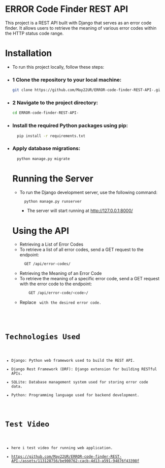# ERROR Code Finder REST API
This project is a REST API built with Django that serves as an error code finder. 
It allows users to retrieve the meaning of various error codes within the HTTP status code range.

# Installation
- To run this project locally, follow these steps:
- ### 1 Clone the repository to your local machine:
  ```bash
  git clone https://github.com/May22UR/ERROR-code-finder-REST-API-.git
  ```
- ### 2 Navigate to the project directory:
  ```bash
  cd ERROR-code-finder-REST-API-
  ```
- ### Install the required Python packages using pip:
    ```bash
      pip install -r requirements.txt
    ```
- ### Apply database migrations:

  ```bash
    python manage.py migrate
  ```
  
  # Running the Server
  - To run the Django development server, use the following command:
    ```bash
      python manage.py runserver
    ```
    - The server will start running at http://127.0.0.1:8000/
  # Using the API
  - Retrieving a List of Error Codes
  - To retrieve a list of all error codes, send a GET request to the endpoint:
    ```bash
      GET /api/error-codes/
    ```
  - Retrieving the Meaning of an Error Code
  - To retrieve the meaning of a specific error code, send a GET request with the error code to the endpoint:
      ```bash
          GET /api/error-code/<code>/
      ```
  - Replace <code> with the desired error code.
    
# Technologies Used
   - Django: Python web framework used to build the REST API.
   - Django Rest Framework (DRF): Django extension for building RESTful APIs.
   - SQLite: Database management system used for storing error code data.
   - Python: Programming language used for backend development.
  
# Test Video
- here i test video for running web application.
- https://github.com/May22UR/ERROR-code-finder-REST-API-/assets/113128756/be900762-cacb-4d13-a591-94876f43398f

